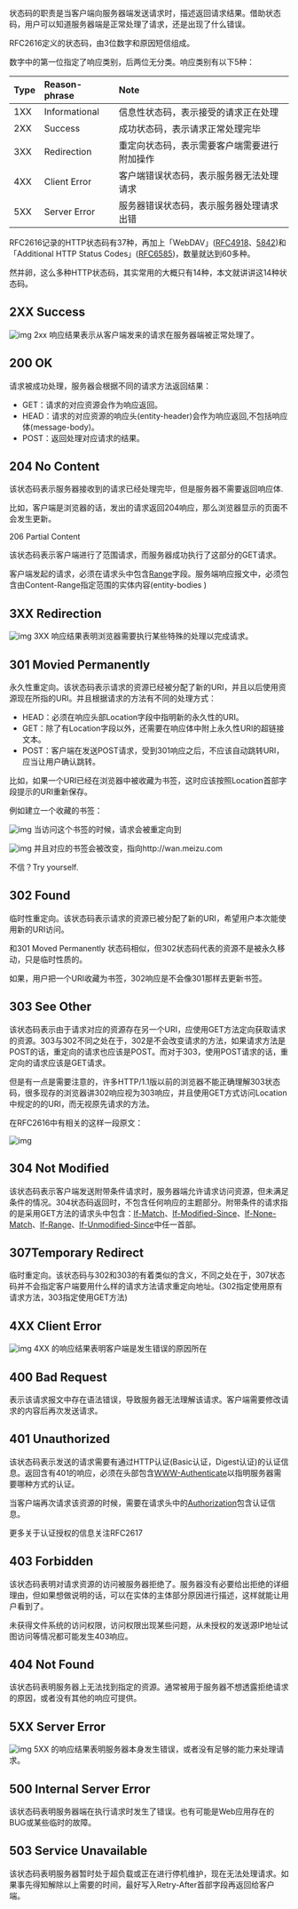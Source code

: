 状态码的职责是当客户端向服务器端发送请求时，描述返回请求结果。借助状态码，用户可以知道服务器端是正常处理了请求，还是出现了什么错误。

RFC2616定义的状态码，由3位数字和原因短信组成。

数字中的第一位指定了响应类别，后两位无分类。响应类别有以下5种：

| Type | Reason-phrase | Note                   |
| :--- | :------------ | :--------------------- |
| 1XX  | Informational | 信息性状态码，表示接受的请求正在处理     |
| 2XX  | Success       | 成功状态码，表示请求正常处理完毕       |
| 3XX  | Redirection   | 重定向状态码，表示需要客户端需要进行附加操作 |
| 4XX  | Client Error  | 客户端错误状态码，表示服务器无法处理请求   |
| 5XX  | Server Error  | 服务器错误状态码，表示服务器处理请求出错   |

RFC2616记录的HTTP状态码有37种，再加上「WebDAV」([RFC4918]()、[5842]())和「Additional HTTP Status Codes」([RFC6585]())，数量就达到60多种。

然并卵，这么多种HTTP状态码，其实常用的大概只有14种，本文就讲讲这14种状态码。

## 2XX Success

![img](http://mmbiz.qpic.cn/mmbiz/EibqicLiaLZ06c0o1v7RJ2HvDLdosE2DJjd2QvLicPXK0QicAupQPcbrrxOnRZaYGEDjIiaOiba88R5omaeCMtkGgyCkg/640?wx_fmt=png&tp=webp&wxfrom=5&wx_lazy=1)
2xx 响应结果表示从客户端发来的请求在服务器端被正常处理了。

## 200 OK

请求被成功处理，服务器会根据不同的请求方法返回结果：

- GET：请求的对应资源会作为响应返回。
- HEAD：请求的对应资源的响应头(entity-header)会作为响应返回,不包括响应体(message-body)。
- POST：返回处理对应请求的结果。

## 204 No Content

该状态码表示服务器接收到的请求已经处理完毕，但是服务器不需要返回响应体.

比如，客户端是浏览器的话，发出的请求返回204响应，那么浏览器显示的页面不会发生更新。

206 Partial Content

该状态码表示客户端进行了范围请求，而服务器成功执行了这部分的GET请求。

客户端发起的请求，必须在请求头中包含[Range]()字段。服务端响应报文中，必须包含由Content-Range指定范围的实体内容(entity-bodies )

## 3XX Redirection

![img](http://mmbiz.qpic.cn/mmbiz/EibqicLiaLZ06c0o1v7RJ2HvDLdosE2DJjd6BJnrDIicjZME615qtQeWnpWAojqNfZruNxWWCnicvKfd1PDkjFkmvibA/640?wx_fmt=png&tp=webp&wxfrom=5&wx_lazy=1)
3XX 响应结果表明浏览器需要执行某些特殊的处理以完成请求。

## 301 Movied Permanently

永久性重定向。该状态码表示请求的资源已经被分配了新的URI，并且以后使用资源现在所指的URI。并且根据请求的方法有不同的处理方式：

- HEAD：必须在响应头部Location字段中指明新的永久性的URI。
- GET：除了有Location字段以外，还需要在响应体中附上永久性URI的超链接文本。
- POST：客户端在发送POST请求，受到301响应之后，不应该自动跳转URI，应当让用户确认跳转。

比如，如果一个URI已经在浏览器中被收藏为书签，这时应该按照Location首部字段提示的URI重新保存。

例如建立一个收藏的书签：

![img](http://mmbiz.qpic.cn/mmbiz/EibqicLiaLZ06c0o1v7RJ2HvDLdosE2DJjdffhKot0x2CunVicjgRqWTiajPWLDmsUfibEs3OaIcmYJQSMuaZa5HxQcg/640?wx_fmt=png&tp=webp&wxfrom=5&wx_lazy=1)
当访问这个书签的时候，请求会被重定向到

![img](http://mmbiz.qpic.cn/mmbiz/EibqicLiaLZ06c0o1v7RJ2HvDLdosE2DJjdAOFwSvQS1qU5UuGmYnbGsvglv1YaxAJ08zmhtAOdXXT6AzMuFfcyVA/640?wx_fmt=png&tp=webp&wxfrom=5&wx_lazy=1)
并且对应的书签会被改变，指向http://wan.meizu.com

不信？Try yourself.

## 302 Found

临时性重定向。该状态码表示请求的资源已被分配了新的URI，希望用户本次能使用新的URI访问。

和301 Moved Permanently 状态码相似，但302状态码代表的资源不是被永久移动，只是临时性质的。

如果，用户把一个URI收藏为书签，302响应是不会像301那样去更新书签。

## 303 See Other

该状态码表示由于请求对应的资源存在另一个URI，应使用GET方法定向获取请求的资源。303与302不同之处在于，302是不会改变请求的方法，如果请求方法是POST的话，重定向的请求也应该是POST。而对于303，使用POST请求的话，重定向的请求应该是GET请求。

但是有一点是需要注意的，许多HTTP/1.1版以前的浏览器不能正确理解303状态码，很多现存的浏览器讲302响应视为303响应，并且使用GET方式访问Location中规定的的URI，而无视原先请求的方法。

在RFC2616中有相关的这样一段原文：

![img](http://mmbiz.qpic.cn/mmbiz/EibqicLiaLZ06c0o1v7RJ2HvDLdosE2DJjduDg2aAiabLMfm7bKRjcicSlObicAP6W5mMULRGvOJJN618xZeeTbGVhtQ/640?wx_fmt=png&tp=webp&wxfrom=5&wx_lazy=1)

## 304 Not Modified

该状态码表示客户端发送附带条件请求时，服务器端允许请求访问资源，但未满足条件的情况。304状态码返回时，不包含任何响应的主题部分。附带条件的请求指的是采用GET方法的请求头中包含：[If-Match]()、[If-Modified-Since]()、[If-None-Match]()、[If-Range]()、[If-Unmodified-Since]()中任一首部。

## 307Temporary Redirect

临时重定向。该状态码与302和303的有着类似的含义，不同之处在于，307状态码并不会指定客户端要用什么样的请求方法请求重定向地址。(302指定使用原有请求方法，303指定使用GET方法)

## 4XX Client Error

![img](http://mmbiz.qpic.cn/mmbiz/EibqicLiaLZ06c0o1v7RJ2HvDLdosE2DJjdEctibMUsf4xicTYiaicFgvprMVTVRtwSGgIaL7bBT2c7uG9s5wf97FK6Vg/640?wx_fmt=png&tp=webp&wxfrom=5&wx_lazy=1)
4XX 的响应结果表明客户端是发生错误的原因所在

## 400 Bad Request

表示该请求报文中存在语法错误，导致服务器无法理解该请求。客户端需要修改请求的内容后再次发送请求。

## 401 Unauthorized

该状态码表示发送的请求需要有通过HTTP认证(Basic认证，Digest认证)的认证信息。返回含有401的响应，必须在头部包含[WWW-Authenticate]()以指明服务器需要哪种方式的认证。

当客户端再次请求该资源的时候，需要在请求头中的[Authorization]()包含认证信息。

更多关于认证授权的信息关注RFC2617

## 403 Forbidden

该状态码表明对请求资源的访问被服务器拒绝了。服务器没有必要给出拒绝的详细理由，但如果想做说明的话，可以在实体的主体部分原因进行描述，这样就能让用户看到了。

未获得文件系统的访问权限，访问权限出现某些问题，从未授权的发送源IP地址试图访问等情况都可能发生403响应。

## 404 Not Found

该状态码表明服务器上无法找到指定的资源。通常被用于服务器不想透露拒绝请求的原因，或者没有其他的响应可提供。

## 5XX Server Error

![img](http://mmbiz.qpic.cn/mmbiz/EibqicLiaLZ06c0o1v7RJ2HvDLdosE2DJjdRGa1PhnxFd4FGBwKRegp9grrfhibojR6r2iaULcJicfAxZ9AZoXice5VYg/640?wx_fmt=png&tp=webp&wxfrom=5&wx_lazy=1)
5XX 的响应结果表明服务器本身发生错误，或者没有足够的能力来处理请求。

## 500 Internal Server Error

该状态码表明服务器端在执行请求时发生了错误。也有可能是Web应用存在的BUG或某些临时的故障。

## 503 Service Unavailable

该状态码表明服务器暂时处于超负载或正在进行停机维护，现在无法处理请求。如果事先得知解除以上需要的时间，最好写入Retry-After首部字段再返回给客户端。